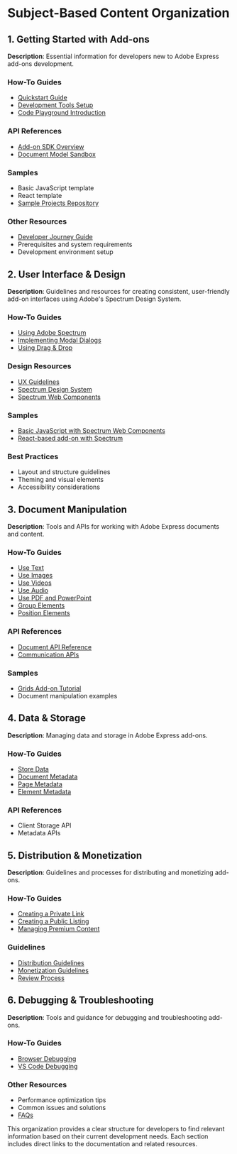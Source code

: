 # Subject-Based Content Organization

## 1. Getting Started with Add-ons

**Description**: Essential information for developers new to Adobe Express add-ons development.

### How-To Guides

- [Quickstart Guide](https://developer.adobe.com/express/add-ons/docs/guides/getting_started/quickstart)
- [Development Tools Setup](https://developer.adobe.com/express/add-ons/docs/guides/getting_started/development_tools)
- [Code Playground Introduction](https://developer.adobe.com/express/add-ons/docs/guides/getting_started/code_playground)

### API References

- [Add-on SDK Overview](https://developer.adobe.com/express/add-ons/docs/references/)
- [Document Model Sandbox](https://developer.adobe.com/express/add-ons/docs/references/document-sandbox/)

### Samples

- Basic JavaScript template
- React template
- [Sample Projects Repository](https://github.com/AdobeDocs/express-add-on-samples)

### Other Resources

- [Developer Journey Guide](https://developer.adobe.com/express/add-ons/docs/guides/)
- Prerequisites and system requirements
- Development environment setup

## 2. User Interface & Design

**Description**: Guidelines and resources for creating consistent, user-friendly add-on interfaces using Adobe's Spectrum Design System.

### How-To Guides

- [Using Adobe Spectrum](https://developer.adobe.com/express/add-ons/docs/guides/tutorials/spectrum-workshop/)
- [Implementing Modal Dialogs](https://developer.adobe.com/express/add-ons/docs/guides/develop/how_to/modal_dialogs)
- [Using Drag & Drop](https://developer.adobe.com/express/add-ons/docs/guides/develop/how_to/drag_and_drop)

### Design Resources

- [UX Guidelines](https://developer.adobe.com/express/add-ons/docs/guides/design/ux_guidelines/)
- [Spectrum Design System](https://spectrum.adobe.com/)
- [Spectrum Web Components](https://opensource.adobe.com/spectrum-web-components/)

### Samples

- [Basic JavaScript with Spectrum Web Components](https://developer.adobe.com/express/add-ons/docs/guides/tutorials/spectrum-workshop/part1/)
- [React-based add-on with Spectrum](https://developer.adobe.com/express/add-ons/docs/guides/tutorials/spectrum-workshop/part2/)

### Best Practices

- Layout and structure guidelines
- Theming and visual elements
- Accessibility considerations

## 3. Document Manipulation

**Description**: Tools and APIs for working with Adobe Express documents and content.

### How-To Guides

- [Use Text](https://developer.adobe.com/express/add-ons/docs/guides/develop/how_to/use_text)
- [Use Images](https://developer.adobe.com/express/add-ons/docs/guides/develop/how_to/use_images)
- [Use Videos](https://developer.adobe.com/express/add-ons/docs/guides/develop/how_to/use_videos)
- [Use Audio](https://developer.adobe.com/express/add-ons/docs/guides/develop/how_to/use_audio)
- [Use PDF and PowerPoint](https://developer.adobe.com/express/add-ons/docs/guides/develop/how_to/use_pdf_powerpoint)
- [Group Elements](https://developer.adobe.com/express/add-ons/docs/guides/develop/how_to/group_elements)
- [Position Elements](https://developer.adobe.com/express/add-ons/docs/guides/develop/how_to/position_elements)

### API References

- [Document API Reference](https://developer.adobe.com/express/add-ons/docs/references/document-sandbox/)
- [Communication APIs](https://developer.adobe.com/express/add-ons/docs/guides/tutorials/communication-apis/)

### Samples

- [Grids Add-on Tutorial](https://developer.adobe.com/express/add-ons/docs/guides/tutorials/grids-addon/)
- Document manipulation examples

## 4. Data & Storage

**Description**: Managing data and storage in Adobe Express add-ons.

### How-To Guides

- [Store Data](https://developer.adobe.com/express/add-ons/docs/guides/develop/how_to/store_data)
- [Document Metadata](https://developer.adobe.com/express/add-ons/docs/guides/develop/how_to/document_metadata)
- [Page Metadata](https://developer.adobe.com/express/add-ons/docs/guides/develop/how_to/page_metadata)
- [Element Metadata](https://developer.adobe.com/express/add-ons/docs/guides/develop/how_to/element_metadata)

### API References

- Client Storage API
- Metadata APIs

## 5. Distribution & Monetization

**Description**: Guidelines and processes for distributing and monetizing add-ons.

### How-To Guides

- [Creating a Private Link](https://developer.adobe.com/express/add-ons/docs/guides/distribute/private_link)
- [Creating a Public Listing](https://developer.adobe.com/express/add-ons/docs/guides/distribute/public_listing)
- [Managing Premium Content](https://developer.adobe.com/express/add-ons/docs/guides/develop/how_to/premium_content)

### Guidelines

- [Distribution Guidelines](https://developer.adobe.com/express/add-ons/docs/guides/distribute/guidelines/)
- [Monetization Guidelines](https://developer.adobe.com/express/add-ons/docs/guides/distribute/monetization/)
- [Review Process](https://developer.adobe.com/express/add-ons/docs/guides/distribute/review_process)

## 6. Debugging & Troubleshooting

**Description**: Tools and guidance for debugging and troubleshooting add-ons.

### How-To Guides

- [Browser Debugging](https://developer.adobe.com/express/add-ons/docs/guides/debug/browser)
- [VS Code Debugging](https://developer.adobe.com/express/add-ons/docs/guides/debug/vscode)

### Other Resources

- Performance optimization tips
- Common issues and solutions
- [FAQs](https://developer.adobe.com/express/add-ons/docs/guides/faq)

This organization provides a clear structure for developers to find relevant information based on their current development needs. Each section includes direct links to the documentation and related resources.
